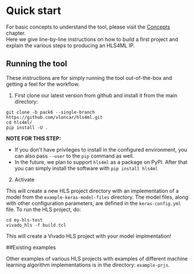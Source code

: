 # Quick start

For basic concepts to understand the tool, please visit the <a href="../CONCEPTS.html">Concepts</a> chapter.  
Here we give line-by-line instructions on how to build a first project and explain the various steps to producing an HLS4ML IP.

## Running the tool

These instructions are for simply running the tool out-of-the-box and getting a feel for the workflow.  

1) First clone our latest version from github and install it from the main directory: 
```
git clone -b pack6 --single-branch https://github.com/vloncar/hls4ml.git
cd hls4ml/
pip install -U .
```
**NOTE FOR THIS STEP:**
- If you don't have privileges to install in the configured environment, you can also pass `--user` to the `pip` command as well. 
- In the future, we plan to support `hls4ml` as a package on PyPI. After that you can simply install the software with `pip install hls4ml`

2) Activate 

This will create a new HLS project directory with an implementation of a model from the `example-keras-model-files` directory.
The model files, along with other configuration parameters, are defined in the `keras-config.yml` file.
To run the HLS project, do:

```
cd my-hls-test
vivado_hls -f build.tcl
```

This will create a Vivado HLS project with your model implmentation!

##Existing examples

Other examples of various HLS projects with examples of different machine learning algorithm implementations is in the directory: `example-prjs`.
